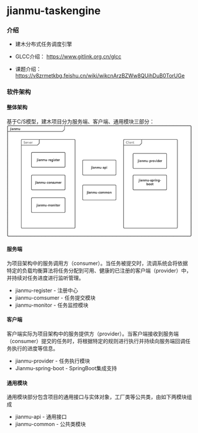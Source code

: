 # jianmu-taskengine

### 介绍
- 建木分布式任务调度引擎

- GLCC介绍： https://www.gitlink.org.cn/glcc

- 课题介绍： https://v8zrmetkbg.feishu.cn/wiki/wikcnArzBZWw8QUihDuB0TorUGe

### 软件架构

#### 整体架构

基于C/S模型，建木项目分为服务端、客户端、通用模块三部分：
![架构图](doc/image/架构图.png)

#### 服务端

为项目架构中的服务调用方（consumer）。当任务被提交时，流调系统会将依据特定的负载均衡算法将任务分配到可用、健康的已注册的客户端（provider）中，并持续对任务进度进行监听管理。

- jianmu-register - 注册中心
- jianmu-comsumer - 任务提交模块
- jianmu-monitor - 任务监控模块

#### 客户端

客户端实际为项目架构中的服务提供方（provider）。当客户端接收到服务端（consumer）提交的任务时，将根据特定的规则进行执行并持续向服务端回调任务执行的进度等信息。

- jianmu-provider - 任务执行模块
- Jianmu-spring-boot - SpringBoot集成支持

#### 通用模块

通用模块部分包含项目的通用接口与实体对象，工厂类等公共类，由如下两模块组成

- jianmu-api - 通用接口
- jianmu-common - 公共类模块
